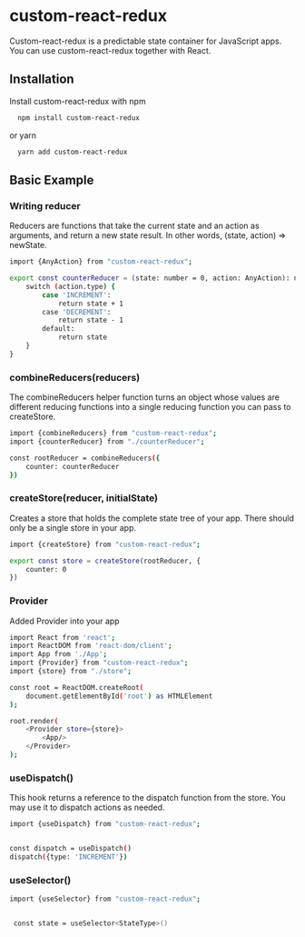 
# custom-react-redux

Custom-react-redux is a predictable state container for JavaScript apps.
You can use custom-react-redux together with React.


## Installation

Install custom-react-redux with npm

```bash
  npm install custom-react-redux
```
or yarn
```bash
  yarn add custom-react-redux
```

## Basic Example

### Writing reducer

Reducers are functions that take the current state and an action as arguments, and return a new state result. In other words, (state, action) => newState.

```bash
import {AnyAction} from "custom-react-redux";

export const counterReducer = (state: number = 0, action: AnyAction): number  => {
    switch (action.type) {
        case 'INCREMENT':
            return state + 1
        case 'DECREMENT':
            return state - 1
        default:
            return state
    }
}

```

### combineReducers(reducers)

The combineReducers helper function turns an object whose values are different reducing functions into a single reducing function you can pass to createStore.

```bash
import {combineReducers} from "custom-react-redux";
import {counterReducer} from "./counterReducer";

const rootReducer = combineReducers({
    counter: counterReducer
})

```

### createStore(reducer, initialState)

Creates a store that holds the complete state tree of your app. There should only be a single store in your app.

```bash
import {createStore} from "custom-react-redux";

export const store = createStore(rootReducer, {
    counter: 0
})
```
### Provider

Added Provider into your app

```bash
import React from 'react';
import ReactDOM from 'react-dom/client';
import App from './App';
import {Provider} from "custom-react-redux";
import {store} from "./store";

const root = ReactDOM.createRoot(
    document.getElementById('root') as HTMLElement
);

root.render(
    <Provider store={store}>
        <App/>
    </Provider>
);
```
### useDispatch()

This hook returns a reference to the dispatch function from the store. You may use it to dispatch actions as needed.

```bash
import {useDispatch} from "custom-react-redux";


const dispatch = useDispatch()
dispatch({type: 'INCREMENT'})
```

### useSelector<StateType>()

```bash
import {useSelector} from "custom-react-redux";


 const state = useSelector<StateType>()
```